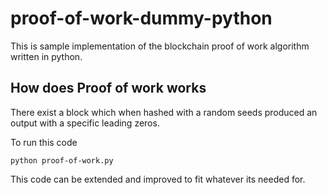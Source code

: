 # proof-of-work-dummy-python

This is sample implementation of the blockchain proof of work algorithm written in python.

## How does Proof of work works

There exist a block which when hashed with a random seeds produced an output with a specific leading zeros.

To run this code

`python proof-of-work.py`

This code can be extended and improved to fit whatever its needed for.
